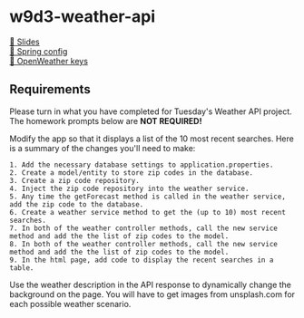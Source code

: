 # w9d3-weather-api

[🔗 Slides](https://techtalentsouth.slides.com/ttscurriculum/open-weather-api-java?token=wsT0wXR_)  
[🔗 Spring config](https://start.spring.io/#!type=maven-project&language=java&platformVersion=2.5.5&packaging=jar&jvmVersion=11&groupId=com.tts&artifactId=w9d3-weather-app&name=w9d3-weather-app&description=Weather%20app%20built%20on%20Open%20Weather%20Map%20API&packageName=com.tts.w9d3-weather-app&dependencies=devtools,h2,data-jpa,lombok,thymeleaf,web)  
[🔗 OpenWeather keys](https://home.openweathermap.org/api_keys)

## Requirements

Please turn in what you have completed for Tuesday's Weather API project. The homework prompts below are **NOT REQUIRED!**

Modify the app so that it displays a list of the 10 most recent searches. Here is a summary of the changes you'll need to make:

    1. Add the necessary database settings to application.properties.
    2. Create a model/entity to store zip codes in the database.
    3. Create a zip code repository.
    4. Inject the zip code repository into the weather service.
    5. Any time the getForecast method is called in the weather service, add the zip code to the database.
    6. Create a weather service method to get the (up to 10) most recent searches.
    7. In both of the weather controller methods, call the new service method and add the the list of zip codes to the model.
    8. In both of the weather controller methods, call the new service method and add the the list of zip codes to the model.
    9. In the html page, add code to display the recent searches in a table.

Use the weather description in the API response to dynamically change the background on the page. You will have to get images from unsplash.com for each possible weather scenario.
